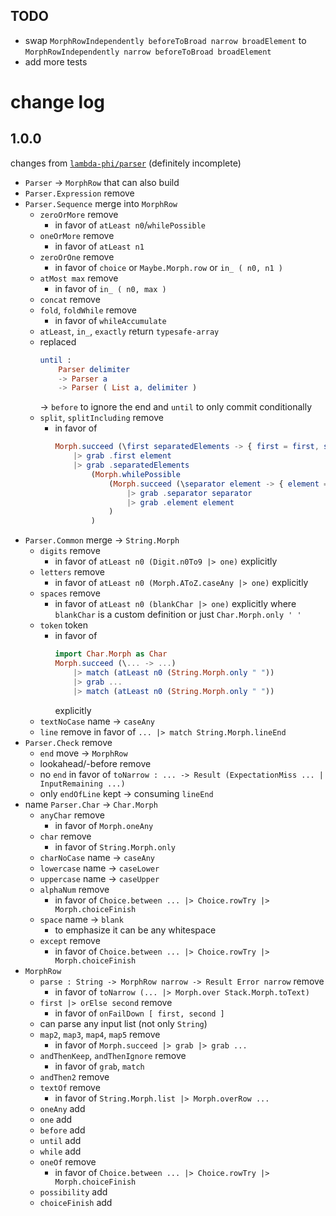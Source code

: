 ## TODO

  - swap `MorphRowIndependently beforeToBroad narrow broadElement` to `MorphRowIndependently narrow beforeToBroad broadElement`
  - add more tests

# change log

## 1.0.0

changes from [`lambda-phi/parser`](https://dark.elm.dmy.fr/packages/lambda-phi/parser/latest/)
(definitely incomplete)

  - `Parser` → `MorphRow` that can also build
  - `Parser.Expression` remove
  - `Parser.Sequence` merge into `MorphRow`
      - `zeroOrMore` remove
          - in favor of `atLeast n0`/`whilePossible`
      - `oneOrMore` remove
          - in favor of `atLeast n1`
      - `zeroOrOne` remove
          - in favor of `choice` or `Maybe.Morph.row` or `in_ ( n0, n1 )`
      - `atMost max` remove
          - in favor of `in_ ( n0, max )`
      - `concat` remove
      - `fold`, `foldWhile` remove
          - in favor of `whileAccumulate`
      - `atLeast`, `in_`, `exactly` return `typesafe-array`
      - replaced
        ```elm
        until :
            Parser delimiter
            -> Parser a
            -> Parser ( List a, delimiter )
        ```
        → `before` to ignore the end and `until` to only commit conditionally
      - `split`, `splitIncluding` remove
          - in favor of
            ```elm
            Morph.succeed (\first separatedElements -> { first = first, separatedElements = separatedElements })
                |> grab .first element
                |> grab .separatedElements
                    (Morph.whilePossible
                        (Morph.succeed (\separator element -> { element = element, separator = separator })
                            |> grab .separator separator
                            |> grab .element element
                        )
                    )
            ```
  - `Parser.Common` merge → `String.Morph`
      - `digits` remove
          - in favor of `atLeast n0 (Digit.n0To9 |> one)` explicitly
      - `letters` remove
          - in favor of `atLeast n0 (Morph.AToZ.caseAny |> one)` explicitly
      - `spaces` remove
          - in favor of `atLeast n0 (blankChar |> one)` explicitly
            where `blankChar` is a custom definition or just `Char.Morph.only ' '`
      - `token` token
          - in favor of
            ```elm
            import Char.Morph as Char
            Morph.succeed (\... -> ...)
                |> match (atLeast n0 (String.Morph.only " "))
                |> grab ...
                |> match (atLeast n0 (String.Morph.only " "))
            ```
            explicitly
      - `textNoCase` name → `caseAny`
      - `line` remove
        in favor of `... |> match String.Morph.lineEnd`
  - `Parser.Check` remove
      - `end` move → `MorphRow`
      - lookahead/-before remove
      - no `end` in favor of `toNarrow : ... -> Result (ExpectationMiss ... | InputRemaining ...)`
      - only `endOfLine` kept → consuming `lineEnd`
  - name `Parser.Char` → `Char.Morph`
      - `anyChar` remove
          - in favor of `Morph.oneAny`
      - `char` remove
          - in favor of `String.Morph.only`
      - `charNoCase` name → `caseAny`
      - `lowercase` name → `caseLower`
      - `uppercase` name → `caseUpper`
      - `alphaNum` remove
          - in favor of `Choice.between ... |> Choice.rowTry |> Morph.choiceFinish`
      - `space` name → `blank`
          - to emphasize it can be any whitespace
      - `except` remove
          - in favor of `Choice.between ... |> Choice.rowTry |> Morph.choiceFinish`
  - `MorphRow`
      - `parse : String -> MorphRow narrow -> Result Error narrow` remove
          - in favor of
            `toNarrow (... |> Morph.over Stack.Morph.toText)`
      - `first |> orElse second` remove
          - in favor of `onFailDown [ first, second ]`
      - can parse any input list (not only `String`)
      - `map2`, `map3`, `map4`, `map5` remove
          - in favor of `Morph.succeed |> grab |> grab ...`
      - `andThenKeep`, `andThenIgnore` remove
          - in favor of `grab`, `match`
      - `andThen2` remove
      - `textOf` remove
          - in favor of `String.Morph.list |> Morph.overRow ...`
      - `oneAny` add
      - `one` add
      - `before` add
      - `until` add
      - `while` add
      - `oneOf` remove
          - in favor of `Choice.between ... |> Choice.rowTry |> Morph.choiceFinish`
      - `possibility` add
      - `choiceFinish` add
